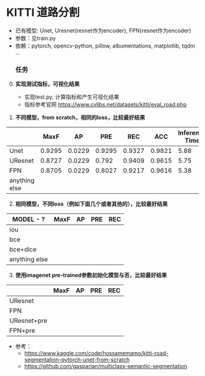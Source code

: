 # KITTI 道路分割

- 已有模型: Unet, Uresnet(resnet作为encoder), FPN(resnet作为encoder)
- 参数：见train.py
- 依赖：pytorch, opencv-python, pillow, albumentations, matplotlib, tqdm ...
  ### 任务

0. **实现测试指标，可视化结果**

   - 实现test.py, 计算指标和产生可视化结果
   - 指标参考官网 https://www.cvlibs.net/datasets/kitti/eval_road.php
1. **不同模型，from scratch，相同的loss，比较最好结果**

|               | MaxF   | AP     | PRE    | REC    | ACC    | Inference Time |
| ------------- | ------ | ------ | ------ | ------ | ------ | -------------- |
| Unet          | 0.9295 | 0.0229 | 0.9295 | 0.9327 | 0.9821 | 5.88           |
| UResnet       | 0.8727 | 0.0229 | 0.792  | 0.9409 | 0.9615 | 5.75           |
| FPN           | 0.8705 | 0.0229 | 0.8027 | 0.9217 | 0.9616 | 5.38           |
| anything else |        |        |        |        |        |                |

2. **相同模型，不同loss（例如下面几个或者其他的），比较最好结果**

| MODEL - ?     | MaxF | AP | PRE | REC |
| ------------- | ---- | -- | --- | --- |
| iou           |      |    |     |     |
| bce           |      |    |     |     |
| bce+dice      |      |    |     |     |
| anything else |      |    |     |     |

3. **使用imagenet pre-trained参数初始化模型与否，比较最好结果**

|             | MaxF | AP | PRE | REC |
| ----------- | ---- | -- | --- | --- |
| UResnet     |      |    |     |     |
| FPN         |      |    |     |     |
| UResnet+pre |      |    |     |     |
| FPN+pre     |      |    |     |     |

- 参考：
  - https://www.kaggle.com/code/hossamemamo/kitti-road-segmentation-pytorch-unet-from-scratch
  - https://github.com/gasparian/multiclass-semantic-segmentation
